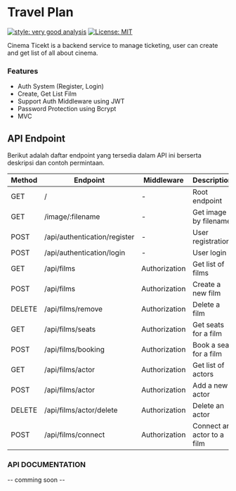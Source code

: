 # Travel Plan

[![style: very good analysis][very_good_analysis_badge]][very_good_analysis_link]
[![License: MIT][license_badge]][license_link]

Cinema Ticekt is a backend service to manage ticketing, user can create and get list of all about cinema.

### Features
- Auth System (Register, Login)
- Create, Get List Film
- Support Auth Middleware using JWT
- Password Protection using Bcrypt
- MVC

## API Endpoint
Berikut adalah daftar endpoint yang tersedia dalam API ini berserta deskripsi dan contoh permintaan.

| Method | Endpoint                        | Middleware        | Description                              |
| ------ | ------------------------------- | ----------------- | ---------------------------------------- |
| GET    | /                               | -                 | Root endpoint                            |
| GET    | /image/:filename                | -                 | Get image by filename                    |
| POST   | /api/authentication/register    | -                 | User registration                        |
| POST   | /api/authentication/login       | -                 | User login                               |
| GET    | /api/films                      | Authorization     | Get list of films                        |
| POST   | /api/films                      | Authorization     | Create a new film                        |
| DELETE | /api/films/remove               | Authorization     | Delete a film                            |
| GET    | /api/films/seats                | Authorization     | Get seats for a film                     |
| POST   | /api/films/booking              | Authorization     | Book a seat for a film                   |
| GET    | /api/films/actor                | Authorization     | Get list of actors                       |
| POST   | /api/films/actor                | Authorization     | Add a new actor                          |
| DELETE | /api/films/actor/delete         | Authorization     | Delete an actor                          |
| POST   | /api/films/connect              | Authorization     | Connect an actor to a film               |

### API DOCUMENTATION
-- comming soon --

[license_badge]: https://img.shields.io/badge/license-MIT-blue.svg
[license_link]: https://opensource.org/licenses/MIT
[very_good_analysis_badge]: https://img.shields.io/badge/style-very_good_analysis-B22C89.svg
[very_good_analysis_link]: https://pub.dev/packages/very_good_analysis
